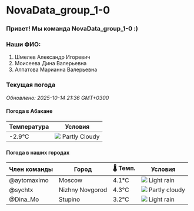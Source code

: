 # NovaData_group_1-0
### Привет! Мы команда NovaData_group_1-0 :)

### Наши ФИО:
1. Шмелев Александр Игоревич
2. Моисеева Дина Валерьевна
3. Алпатова Марианна Валерьевна

### Текущая погода
<!-- WEATHER:START -->
_Обновлено: 2025-10-14 21:36 GMT+0300_

#### Погода в Абакане

| Температура | Условия |
|-------------|----------|
| -2.9°C     | ![](https://cdn.weatherapi.com/weather/64x64/night/116.png) Partly Cloudy |

#### Погода в наших городах

| Член команды  | Город               | 🌡️ Темп.  | Условия          |
|---------------|---------------------|-----------|--------------------|
| @aytomaximo    | Moscow              |    4.1°C | ![](https://cdn.weatherapi.com/weather/64x64/night/296.png) Light rain   |
| @sychtx        | Nizhny Novgorod     |    4.3°C | ![](https://cdn.weatherapi.com/weather/64x64/night/116.png) Partly cloudy |
| @Dina_Mo       | Stupino             |    3.2°C | ![](https://cdn.weatherapi.com/weather/64x64/night/296.png) Light rain   |

<!-- WEATHER:END -->
